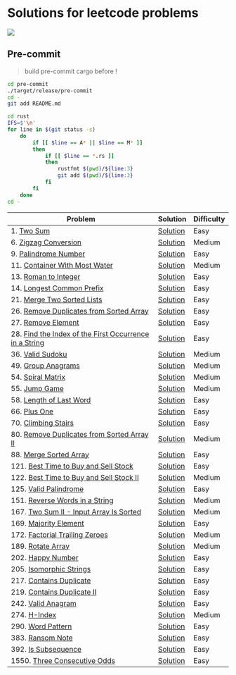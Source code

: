 # Solutions for leetcode problems

<a align=center href=https://humanmademark.com/>
    <img src="https://humanmademark.com/white-logo.svg">
</a>

## Pre-commit

> build pre-commit cargo before !

```bash
cd pre-commit
./target/release/pre-commit
cd -
git add README.md

cd rust
IFS=$'\n'
for line in $(git status -s)
    do
        if [[ $line == A* || $line == M* ]]
        then
            if [[ $line == *.rs ]]
            then
                rustfmt $(pwd)/${line:3}
                git add $(pwd)/${line:3}
            fi
        fi
    done
cd -
```

<!-- table start -->
| Problem | Solution | Difficulty |
|---|---|---|
|1. [Two Sum](https://lcid.cc/1) | [Solution](../rust/src/solutions/p0001.rs) | Easy |
|6. [Zigzag Conversion](https://lcid.cc/6) | [Solution](../rust/src/solutions/p0006.rs) | Medium |
|9. [Palindrome Number](https://lcid.cc/9) | [Solution](../rust/src/solutions/p0009.rs) | Easy |
|11. [Container With Most Water](https://lcid.cc/11) | [Solution](../rust/src/solutions/p0011.rs) | Medium |
|13. [Roman to Integer](https://lcid.cc/13) | [Solution](../rust/src/solutions/p0013.rs) | Easy |
|14. [Longest Common Prefix](https://lcid.cc/14) | [Solution](../rust/src/solutions/p0014.rs) | Easy |
|21. [Merge Two Sorted Lists](https://lcid.cc/21) | [Solution](../rust/src/solutions/p0021.rs) | Easy |
|26. [Remove Duplicates from Sorted Array](https://lcid.cc/26) | [Solution](../rust/src/solutions/p0026.rs) | Easy |
|27. [Remove Element](https://lcid.cc/27) | [Solution](../rust/src/solutions/p0027.rs) | Easy |
|28. [Find the Index of the First Occurrence in a String](https://lcid.cc/28) | [Solution](../rust/src/solutions/p0028.rs) | Easy |
|36. [Valid Sudoku](https://lcid.cc/36) | [Solution](../rust/src/solutions/p0036.rs) | Medium |
|49. [Group Anagrams](https://lcid.cc/49) | [Solution](../rust/src/solutions/p0049.rs) | Medium |
|54. [Spiral Matrix](https://lcid.cc/54) | [Solution](../rust/src/solutions/p0054.rs) | Medium |
|55. [Jump Game](https://lcid.cc/55) | [Solution](../rust/src/solutions/p0055.rs) | Medium |
|58. [Length of Last Word](https://lcid.cc/58) | [Solution](../rust/src/solutions/p0058.rs) | Easy |
|66. [Plus One](https://lcid.cc/66) | [Solution](../rust/src/solutions/p0066.rs) | Easy |
|70. [Climbing Stairs](https://lcid.cc/70) | [Solution](../rust/src/solutions/p0070.rs) | Easy |
|80. [Remove Duplicates from Sorted Array II](https://lcid.cc/80) | [Solution](../rust/src/solutions/p0080.rs) | Medium |
|88. [Merge Sorted Array](https://lcid.cc/88) | [Solution](../rust/src/solutions/p0088.rs) | Easy |
|121. [Best Time to Buy and Sell Stock](https://lcid.cc/121) | [Solution](../rust/src/solutions/p0121.rs) | Easy |
|122. [Best Time to Buy and Sell Stock II](https://lcid.cc/122) | [Solution](../rust/src/solutions/p0122.rs) | Medium |
|125. [Valid Palindrome](https://lcid.cc/125) | [Solution](../rust/src/solutions/p0125.rs) | Easy |
|151. [Reverse Words in a String](https://lcid.cc/151) | [Solution](../rust/src/solutions/p0151.rs) | Medium |
|167. [Two Sum II - Input Array Is Sorted](https://lcid.cc/167) | [Solution](../rust/src/solutions/p0167.rs) | Medium |
|169. [Majority Element](https://lcid.cc/169) | [Solution](../rust/src/solutions/p0169.rs) | Easy |
|172. [Factorial Trailing Zeroes](https://lcid.cc/172) | [Solution](../rust/src/solutions/p0172.rs) | Medium |
|189. [Rotate Array](https://lcid.cc/189) | [Solution](../rust/src/solutions/p0189.rs) | Medium |
|202. [Happy Number](https://lcid.cc/202) | [Solution](../rust/src/solutions/p0202.rs) | Easy |
|205. [Isomorphic Strings](https://lcid.cc/205) | [Solution](../rust/src/solutions/p0205.rs) | Easy |
|217. [Contains Duplicate](https://lcid.cc/217) | [Solution](../rust/src/solutions/p0217.rs) | Easy |
|219. [Contains Duplicate II](https://lcid.cc/219) | [Solution](../rust/src/solutions/p0219.rs) | Easy |
|242. [Valid Anagram](https://lcid.cc/242) | [Solution](../rust/src/solutions/p0242.rs) | Easy |
|274. [H-Index](https://lcid.cc/274) | [Solution](../rust/src/solutions/p0274.rs) | Medium |
|290. [Word Pattern](https://lcid.cc/290) | [Solution](../rust/src/solutions/p0290.rs) | Easy |
|383. [Ransom Note](https://lcid.cc/383) | [Solution](../rust/src/solutions/p0383.rs) | Easy |
|392. [Is Subsequence](https://lcid.cc/392) | [Solution](../rust/src/solutions/p0392.rs) | Easy |
|1550. [Three Consecutive Odds](https://lcid.cc/1550) | [Solution](../rust/src/solutions/p1550.rs) | Easy |
<!-- table end -->
